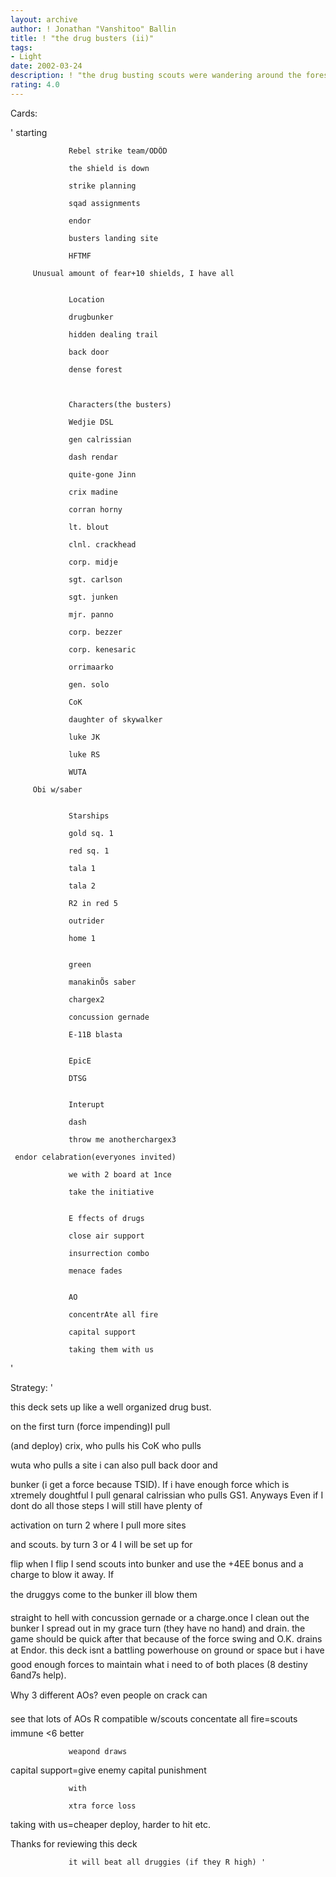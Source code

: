 ```yaml
---
layout: archive
author: ! Jonathan "Vanshitoo" Ballin
title: ! "the drug busters (ii)"
tags:
- Light
date: 2002-03-24
description: ! "the drug busting scouts were wandering around the forest looking for grow ops when they found a drug bunker/meth lab. they entered through the back door and blew it up"
rating: 4.0
---
```

Cards: 

'                 starting 

                 Rebel strike team/ODÕD 

                 the shield is down 

                 strike planning 

                 sqad assignments 

                 endor 

                 busters landing site 

                 HFTMF 

	     Unusual amount of fear+10 shields, I have all


                 Location 

                 drugbunker 

                 hidden dealing trail 

                 back door 

                 dense forest 



                 Characters(the busters) 

                 Wedjie DSL 

                 gen calrissian 

                 dash rendar 

                 quite-gone Jinn 

                 crix madine 

                 corran horny 

                 lt. blout 

                 clnl. crackhead 

                 corp. midje 

                 sgt. carlson 

                 sgt. junken 

                 mjr. panno 

                 corp. bezzer 

                 corp. kenesaric 

                 orrimaarko 

                 gen. solo 

                 CoK 

                 daughter of skywalker 

                 luke JK 

                 luke RS 

                 WUTA

	     Obi w/saber 


                 Starships 

                 gold sq. 1 

                 red sq. 1 

                 tala 1 

                 tala 2 

                 R2 in red 5 

                 outrider 

                 home 1 


                 green 

                 manakinÕs saber 

                 chargex2 

                 concussion gernade 

                 E-11B blasta 


                 EpicE 

                 DTSG 


                 Interupt 

                 dash 

                 throw me anotherchargex3 

     endor celabration(everyones invited) 

                 we with 2 board at 1nce

                 take the initiative 


                 E ffects of drugs 

                 close air support 

                 insurrection combo

                 menace fades 


                 AO 

                 concentrAte all fire 

                 capital support 

                 taking them with us 

'

Strategy: '

this deck sets up like a well organized drug bust. 

on the first turn (force impending)I pull 

(and deploy) crix, who pulls his CoK who pulls

wuta who pulls a site i can also pull back door and

bunker (i get a force because TSID). If i have enough force which is xtremely doughtful I pull genaral calrissian who pulls GS1. Anyways Even if I dont do all those steps I will still have plenty of 

activation on turn 2 where I pull more sites 

  and scouts. by turn 3 or 4 I will be set up for 

  flip when I flip I send scouts into bunker and use the +4EE bonus and a charge to blow it away. If

 the druggys come to the bunker ill blow them

 straight to hell with concussion gernade or a charge.once I clean out the bunker I spread out in my grace turn (they have no hand) and drain. the game should be quick after that because of the force swing and O.K.  drains at Endor. this deck isnt a battling powerhouse on ground or space but i have good enough forces to maintain what i need to of both places (8 destiny 6and7s help). 

 Why 3 different AOs? even people on crack can 

 see that lots of AOs R compatible w/scouts   concentate all fire=scouts immune <6 better 

                 weapond draws 

 capital support=give enemy capital punishment

                 with 

                 xtra force loss 

  taking with us=cheaper deploy, harder to hit etc. 




 Thanks for reviewing this deck 

                 it will beat all druggies (if they R high) '